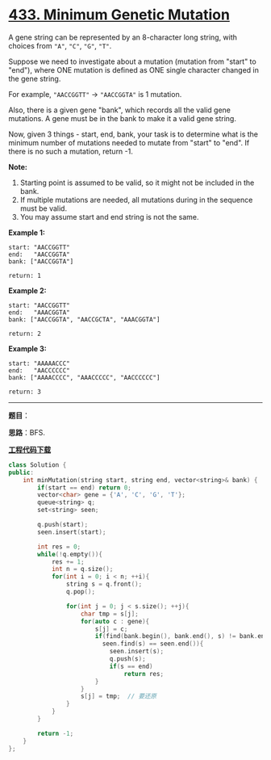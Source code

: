 # [433. Minimum Genetic Mutation](https://leetcode.com/problems/minimum-genetic-mutation/)

A gene string can be represented by an 8-character long string, with choices from `"A"`, `"C"`, `"G"`, `"T"`.

Suppose we need to investigate about a mutation (mutation from "start" to "end"), where ONE mutation is defined as ONE single character changed in the gene string.

For example, `"AACCGGTT"` -> `"AACCGGTA"` is 1 mutation.

Also, there is a given gene "bank", which records all the valid gene mutations. A gene must be in the bank to make it a valid gene string.

Now, given 3 things - start, end, bank, your task is to determine what is the minimum number of mutations needed to mutate from "start" to "end". If there is no such a mutation, return -1.

**Note:**

1. Starting point is assumed to be valid, so it might not be included in the bank.
2. If multiple mutations are needed, all mutations during in the sequence must be valid.
3. You may assume start and end string is not the same.

**Example 1:**

```
start: "AACCGGTT"
end:   "AACCGGTA"
bank: ["AACCGGTA"]

return: 1
```

**Example 2:**

```
start: "AACCGGTT"
end:   "AAACGGTA"
bank: ["AACCGGTA", "AACCGCTA", "AAACGGTA"]

return: 2
```

**Example 3:**

```
start: "AAAAACCC"
end:   "AACCCCCC"
bank: ["AAAACCCC", "AAACCCCC", "AACCCCCC"]

return: 3
```

-----

**题目**：

**思路**：BFS.

[**工程代码下载**](https://github.com/shenkh/leetcode)

```cpp
class Solution {
public:
    int minMutation(string start, string end, vector<string>& bank) {
        if(start == end) return 0;
        vector<char> gene = {'A', 'C', 'G', 'T'};
        queue<string> q;
        set<string> seen;

        q.push(start);
        seen.insert(start);

        int res = 0;
        while(!q.empty()){
            res += 1;
            int n = q.size();
            for(int i = 0; i < n; ++i){
                string s = q.front();
                q.pop();

                for(int j = 0; j < s.size(); ++j){
                    char tmp = s[j];
                    for(auto c : gene){
                        s[j] = c;
                        if(find(bank.begin(), bank.end(), s) != bank.end() &&
                          seen.find(s) == seen.end()){
                            seen.insert(s);
                            q.push(s);
                            if(s == end)
                                return res;
                        }
                    }
                    s[j] = tmp;  // 要还原
                }
            }
        }

        return -1;
    }
};
```
